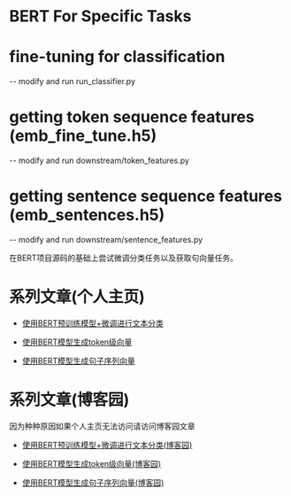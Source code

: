 # BERT For Specific Tasks

# fine-tuning for classification 
-- modify and run run_classifier.py
# getting token sequence features (emb_fine_tune.h5)
-- modify and run downstream/token_features.py

# getting sentence sequence features (emb_sentences.h5)
-- modify and run downstream/sentence_features.py

在BERT项目源码的基础上尝试微调分类任务以及获取句向量任务。

# 系列文章(个人主页)

* [使用BERT预训练模型+微调进行文本分类](http://www.iamzxs.com/2019/08/19/使用BERT预训练模型+微调进行文本分类)

* [使用BERT模型生成token级向量](http://www.iamzxs.com/2019/08/23/使用BERT模型生成token级向量)

* [使用BERT模型生成句子序列向量](http://www.iamzxs.com/2019/08/28/使用BERT模型生成句子序列向量)

# 系列文章(博客园)

因为种种原因如果个人主页无法访问请访问博客园文章

* [使用BERT预训练模型+微调进行文本分类(博客园)](https://www.cnblogs.com/zhouxiaosong/p/11384197.html)

* [使用BERT模型生成token级向量(博客园)](https://www.cnblogs.com/zhouxiaosong/p/11397655.html)

* [使用BERT模型生成句子序列向量(博客园)](https://www.cnblogs.com/zhouxiaosong/p/11423326.html)
